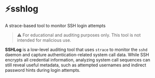 # ⚡sshlog
A strace-based tool to monitor SSH login attempts

> ⚠️ For educational and auditing purposes only. This tool is not intended for malicious use.

**SSHLog** is a low-level auditing tool that uses `strace` to monitor the `sshd` daemon and capture authentication-related system call data. While SSH encrypts all credential information, analyzing system call sequences can still reveal useful metadata, such as attempted usernames and indirect password hints during login attempts.
